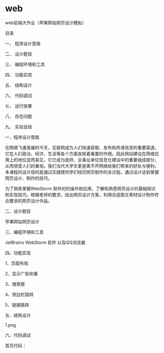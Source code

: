 # web
web前端大作业（苹果网站网页设计模拟）

目录

一、 程序设计思路

二、 设计题目	

三、 编程环境和工具

四、 功能实现

五、 结构设计

六、 代码调试	

七、 运行效果

八、 存在问题

九、 实验总结

一、程序设计思路

在网络飞速发展的今天，互联网成为人们快速获取、发布和传递信息的重要渠道，它在人们政治、经济、生活等各个方面发挥着重要的作用。因此网站建设在网络应用上的地位显而易见，它已成为政府、企事业单位信息化建设中的重要组成部分，从而倍受人们的重视。我们当代大学生更是离不开网络给我们带来的好处与便利，本课程的设计目的是通过实践使同学们经历网页制作的全过程。通过设计达到掌握网页设计、制作的技巧。

为了熟练掌握WebStorm 软件的的操作和应用，了解和熟悉网页设计的基础知识和实现技巧。根据老师的要求，给出网页设计方案，利用合适图文素材设计制作符合要求的网页设计作品。

二、设计题目

苹果网站网页设计

三、编程环境和工具

JetBrains WebStorm 软件 以及QQ浏览器

四、功能实现

1、页面布局

2、显示广告轮播

3、搜索框

4、侧边栏跳转

5、链接跳转

五、结构设计

1.png

六、代码调试

首页代码：
<!DOCTYPE html>
<html>
<head lang="en">
    <meta charset="UTF-8">
    <title></title>
    <style>
        #sy{
            width: 1400px;
            height: 1200px;
        }
        .top1{
            width: 1398px;
            height: 150px;
            background: url("../photo/p1.jpg");
        }
        .top2{
            width: 1398px;
            height: 50px;
            background-color: darkgrey;
        }
        .left{
            width: 200px;
            height: 500px;
            background-color:lightslategrey;
            display: inline-block;
            margin-top: 20px;
        }

        .right{
            width: 1090px;
            height: 490px;
            display: inline-block;
            margin-left: 10px;

        }
        img{
            width: 1000px;
            height: 470px;
            margin-right: 0px;
        }
       .list{
            list-style: none;
            position: relative;
        }
        .item{
            position: absolute;
        }
        .item.active{
            z-index: 10;
        }
         .shu{
            list-style: none;
            position: relative;
            left: 450px;
            top: 400px;
            z-index: 1000;
        }
       .point{
            width: 15px;
            height: 15px;
            background-color:gainsboro;
            border-radius: 100%;
            float: left;
            margin-right: 50px;
            border-style: solid;
            border-width: 1px;
            border-color: black;
            cursor: pointer; /*把鼠标变成小手*/
        }
        .point.active {
            background-color: rgba(255, 255, 255, 0.2);
            z-index: 100;
        }

        .bottom1{
            width: 1400px;
            height: 800px;
            margin-top: 20px;
            background-color: gainsboro;
        }
        .ph1,.ph2,.ph3,.ph4,.ph5,.ph6,.w1,.w2,.w3,.w4,.w5,.w6{
            width: 350px;
            height: 250px;
            margin: 0px 20px 0px 50px;
        }
        .b1,.b2,.b3,.b4,.b5,.b6{
            width: 400px;
            height: 400px;
            float: left;
        }

        .bottom2{
            width: 1400px;
            height: 300px;
            background-color: gainsboro;
            font-size: 20px;
            font-style: inherit;
        }
        .kj1{
            width: 290px;
            height: 300px;
            margin-left: 200px;
            background-color: darkgray;
            float: left;
        }
        .kj2,.kj3,.kj4{
            width: 240px;
            height: 300px;
            background-color: darkgray;
            float: left;
        }
        .kj11{
            margin-left: 40px;
            float: left;
        }

        .bottom3{
            width: 1400px;
            height: 100px;
            background-color: lightgray;
        }
        .bt{
            padding-top: 10px;
           margin-left: 10px;
        }

        .wz1{
            width: 200px;
            height: 30px;
            padding-top: 10px;
            margin-left: 1100px;
            float: right;
        }
        .dhl{
            height: 40px;
            padding-top: 5px;
            margin-left: 450px;
        }
        .dhl1{
            width: 400px;
            height: 30px;
        }
        .dhl2{
            width: 50px;
            height: 30px;
        }
        .fll{
            width: 200px;
            height: 490px;
            background-color:lightslategrey;
            margin-top: 10px;
        }
        #fz1,#fz2,#fz3,#fz4,#fz5{
            width: 200px;
            height: 50px;
            float: left;
            background-color: lightslategrey;
        }
        #fz1:hover{  background-color: dimgray;  }
        #fz2:hover{  background-color: dimgray;  }
        #fz3:hover{  background-color: dimgray;  }
        #fz4:hover{ background-color: dimgray;  }
        #fz5:hover{background-color: dimgray;  }
        .fl{
            margin-left: 10px;
            font-size: 30px;
            font-weight: 600;
            color: midnightblue;
            float: left;
        }
        .fl1,.fl2,.fl3,.fl4,.fl5{
            margin-left: 25px;
            font-size: 20px;
            font-weight: 600;
            color: black;
        }
    </style>   
    </head>
    <body>
    <div id="sy">
    <div class="top1">
    <div class="wz1">
    <a href="../跳转页面/登录.html" >登录 </a> &nbsp;&nbsp;|
    <a href="../跳转页面/注册.html">注册 </a> &nbsp;&nbsp;|
    <a href="kf">客服 </a> &nbsp;&nbsp;|
    <a href="gd">更多</a> &nbsp;&nbsp;
    </div>
    </div>
    <div class="top2">
    <div class="dhl">
    <input class="dhl1" type="text" placeholder="请输入">
    <input class="dhl2" type="submit" value="搜索">
    </div>
    </div>

    <div class="left">
    <div class="fll">
        <div id="fz"><P class="fl">全部商品分类</P></div>
        <div id="fz1"><P class="fl1">Mac &nbsp; &nbsp; &nbsp; &nbsp; &nbsp; &nbsp; &nbsp;></P></div>
        <div id="fz2"><P class="fl2">iPad &nbsp; &nbsp; &nbsp; &nbsp; &nbsp; &nbsp; &nbsp;></P></div>
        <div id="fz3"><P class="fl3">Watch&nbsp;&nbsp; &nbsp; &nbsp; &nbsp; &nbsp;></P></div>
        <div id="fz4"><P class="fl4">iphone  &nbsp; &nbsp; &nbsp;&nbsp; &nbsp;></P></div>
        <div id="fz5"><P class="fl5">配件 &nbsp; &nbsp; &nbsp; &nbsp; &nbsp; &nbsp; &nbsp;></P></div>
     </div>
    </div>

    <div class="right">
    <ul class="shu">
        <li class="point active" data-index= '0'></li>
        <li class="point" data-index= '1'></li>
        <li class="point" data-index= '2'></li>
        <li class="point" data-index= '3'></li>
    </ul>
    <ul class="list">
        <li class="item active"><img src="../photo/p2.jpg"></li>
        <li class="item"><img src="../photo/p3.jpg"></li>
        <li class="item"><img src="../photo/p5.jpg"></li>
        <li class="item"><img src="../photo/p6.jpg"></li>
    </ul>
    </div>

    <div class="bottom1">
    <div class="b1">
        <img class="ph1" src="../photo/p4.jpg">
        <div class="w1">
           <h2>iPad Pro</h2>
           <h4>你的下一台电脑，何必是电脑</h4>
           <a href="../跳转页面/Mac.html">进一步了解</a> &nbsp;&nbsp;<a href="iPad.html">购买</a>
        </div>
    </div>
    <div class="b2">
        <img class="ph2" src="../photo/p7.jpg">
        <div class="w2">
            <h2>iPad Pro</h2>
            <h4>你的下一台电脑，何必是电脑</h4>
            <a href="../跳转页面/iPad.html">进一步了解</a> &nbsp;&nbsp;<a href="iPad.html">购买</a>
        </div>
    </div>
    <div class="b3">
        <img class="ph3" src="../photo/p8.jpg">
        <div class="w3">
            <h2>iPad Pro</h2>
            <h4>你的下一台电脑，何必是电脑</h4>
            <a href="../跳转页面/iphone.html">进一步了解</a> &nbsp;&nbsp;<a href="iPad.html">购买</a>
        </div>
    </div>
    <div class="b4">
        <img class="ph4" src="../photo/p9.jpg">
        <div class="w4">
            <h2>iPad Pro</h2>
            <h4>你的下一台电脑，何必是电脑</h4>
            <a href="../跳转页面/Watch.html">进一步了解</a> &nbsp;&nbsp;<a href="iPad.html">购买</a>
        </div>
    </div>
    <div class="b5">
        <img class="ph5" src="../photo/p10.jpg">
        <div class="w5">
            <h2>iPad Pro</h2>
            <h4>你的下一台电脑，何必是电脑</h4>
            <a href="../跳转页面/配件.html">进一步了解</a> &nbsp;&nbsp;<a href="iPad.html">购买</a>
        </div>
    </div>
    <div class="b6">
        <img class="ph6" src="../photo/p11.jpg">
        <div class="w6">
            <h2>iPad Pro</h2>
            <h4>你的下一台电脑，何必是电脑</h4>
            <a href="../跳转页面/Mac.html">进一步了解</a> &nbsp;&nbsp;<a href="iPad.html">购买</a>
        </div>
    </div>
    </div>

    <div class="bottom2">
    <div class="kj1">
        <div class="kj11">
        选购及了解<br>
        翻新和优惠<br>
        分期付款<br>
        Apple Trade In 换购计划<br>
        订单状态<br>
        </div>
     </div>
    <div class="kj2">
        服务<br>
        Apple Music<br>
        iCloud<br>
        账户<br>
        管理你的 Apple ID<br>
        </div>
    <div class="kj3">
        Apple Store 商店<br>
        查找零售店<br>
        Genius Bar 天才吧<br>
        Today at Apple<br>
        Apple 夏令营<br>
    </div>
    <div class="kj4">
        商务应用<br>
        Apple 与商务<br>
        商务选购<br>
        教育应用<br>
        Apple 与教育<br>
        高校师生选购<br>

    </div>
    </div>

    <div class="bottom3">
    <div class="bt">更多选购方式：查找你<a href="bth">附近的 Apple Store 零售店</a> 及更多门店，或者致电 400-666-8800。 </div>
    </div>
    </div>
    </body>
    <script type="text/javascript">//跳转页面
    document.getElementById("fz1").onclick=function(){
        window.location ="../跳转页面/Mac.html";
    }
    document.getElementById("fz2").onclick=function(){
        window.location ="../跳转页面/iPad.html";
    }
    document.getElementById("fz3").onclick=function(){
        window.location ="../跳转页面/Watch.html";
    }
    document.getElementById("fz4").onclick=function(){
        window.location ="../跳转页面/iphone.html";
    }
    document.getElementById("fz5").onclick=function(){
        window.location ="../跳转页面/配件.html";
    }
    //轮播
    var items = document.getElementsByClassName('item')
    var points = document.getElementsByClassName('point');
    var index = 0;
    var clearActive = function () {
    for (var i = 0; i < items.length; i++) {
        items[i].className = 'item';
    }
    for(var i = 0; i < points.length; i++){
        points[i].className = 'point'
    }
    }
    var goIndex = function () {
    clearActive();
    items[index].className = 'item active'
    points[index].className = 'point active'
    }
    for (var i = 0; i < points.length; i++) {
    points[i].addEventListener('click',function () {
        var pointIndex = this.getAttribute('data-index');
        index = pointIndex;
        goIndex();
    })
    }
    </script>
    </html>

    登录代码：
    <!DOCTYPE html>
    <html>
    <head lang="en">
    <meta charset="UTF-8">
    <title></title>
    <style>
        #sy{
            width: 1300px;
            height: 1200px;
            background-color: lightcyan;
        }
        .top1{
            width: 1300px;
            height: 150px;
            background: url("../photo/p1.jpg");
        }
        .top2 {
            width: 1300px;
            height: 50px;
            background-color: darkgrey;
        }
        .body{
            width: 300px;
            height: 400px;
            margin-left: 500px;
            margin-top: 20px;
            background-color: mediumspringgreen;
        }
        .body1{
            font-size: 20px;
            font-weight: 600;
            margin-left: 30px;
            padding-top: 20px;
        }
        .hym,.mm1,.mm2,.dz{
            width: 200px;
            height: 30px;
        }
    </style>
    </head>
    <body>
    <div id="sy">
    <div class="top1"></div>
    <div class="top2"></div>
    <div class="body">
        <form class="body1" onsubmit="fun()">
            用 户 名<br><input class="hym" type="text" placeholder="请输入"><br>
            密 码<br><input class="mm1" type="password" placeholder="8-12位字符即可"><br>
            确认密码 <br><input class="mm2" type="pass" placeholder="与上方密码一致"><br>
            收货地址<br><input class="dz" type="add" placeholder="可多次进行更改"><br>
            <div><input type="submit" value="立即注册"></div>
        </form>
        <script>
            function fun(){
                alert("注册成功")
            }
        </script>
    </div>
    </div>
    </body>
    </html>

    iPad代码：
    <!DOCTYPE html>
    <html>
    <head lang="en">
    <meta charset="UTF-8">
    <title></title>
    <style>
        .iPad{
            width: 1300px;
            height: 1200px;
            background-color: mediumspringgreen;
            position: absolute;
        }
        .iPad11,.iPad12{
            width: 300px;
            height: 400px;
            margin-top: 10px;
            margin-left: 10px;
            position: relative;
            float: left;
        }
        .iPad112,.iPad122{
            padding-left: 50px;
        }
    </style>
    </head>
    <body>
    <div class="iPad">
    <div class="iPad11">
        <img class="iPad111" src="../photo/p7.jpg">
        <div class="iPad112">
            <h2>选购及了解</h2>
            <h3>选购及了解</h3>
            <h3>选购及了解</h3>
        </div>
    </div>
    <div class="iPad12">
        <img class="iPad121" src="../photo/p7.jpg">
        <div class="iPad122">
            <h2>选购及了解</h2>
            <h3>选购及了解</h3>
            <h3>选购及了解</h3>
        </div>
    </div>
    </div>
    </body>
    </html>

七、运行效果

首页

2、jpg

登录及注册

3.jpg

跳转

4.jpg

八、存在问题

在广告轮播图的设置上，未设置为动态轮播，而是点击轮播，改为动态的轮播效果会给人一种更加高级的感觉。

九、实验总结

通过这次实验，在制作时总遇到这样那样的问题，为了使自己的网页更加丰富多彩，在网页中插入图象，运用轮播图，设置跳转页面。经过不断地修改，最后在自己摸索的情况下完成了这个实验的成果。但是在实验当中也遇到了很多的困难，这也反映出学习的还不够，需要更加刻苦钻研及学习，不断开拓视野，增强自己的实践操作技能，为以后能做出出色的网页而努力。

近一个星期的实验操作，在制作网页过程中，我学到了美化网页的方法，运用了更多的技巧。这使我学到了更多的知识，并且为我自己在制作网页这方面积累了一些经验。这些将是我人生中的一次重要的经历，将是我今后走上社会后的一笔巨大的财富。总体来说这次是对我的综合素质的培养，锻炼和提高。 
